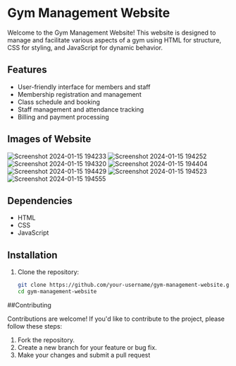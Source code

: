 
# Gym Management Website

Welcome to the Gym Management Website! This website is designed to manage and facilitate various aspects of a gym using HTML for structure, CSS for styling, and JavaScript for dynamic behavior.

## Features

- User-friendly interface for members and staff
- Membership registration and management
- Class schedule and booking
- Staff management and attendance tracking
- Billing and payment processing

## Images of Website

![Screenshot 2024-01-15 194233](https://github.com/VaibhavKubde121/Webathon_2.O/assets/113769045/40c08715-8193-4b42-8c87-9a6e3b6edcfc)
![Screenshot 2024-01-15 194252](https://github.com/VaibhavKubde121/Webathon_2.O/assets/113769045/89f3152a-00d0-4730-a181-6b2f8d6ba5b2)
![Screenshot 2024-01-15 194320](https://github.com/VaibhavKubde121/Webathon_2.O/assets/113769045/affd81cb-3212-494b-938e-0b97a2f9a022)
![Screenshot 2024-01-15 194404](https://github.com/VaibhavKubde121/Webathon_2.O/assets/113769045/be59cd9f-af20-4c1e-b509-35eec03a0651)
![Screenshot 2024-01-15 194429](https://github.com/VaibhavKubde121/Webathon_2.O/assets/113769045/bbec9f73-dd1a-405e-b1a7-b545b3510dae)
![Screenshot 2024-01-15 194523](https://github.com/VaibhavKubde121/Webathon_2.O/assets/113769045/a64d7fb3-9805-4763-99ea-ff2fff9bdea5)
![Screenshot 2024-01-15 194555](https://github.com/VaibhavKubde121/Webathon_2.O/assets/113769045/d9962e37-1b0c-4363-bd5c-1ae9aaacfca7)


## Dependencies

- HTML
- CSS
- JavaScript

## Installation

1. Clone the repository:

   ```bash
   git clone https://github.com/your-username/gym-management-website.git
   cd gym-management-website

##Contributing

Contributions are welcome! If you'd like to contribute to the project, please follow these steps:

1. Fork the repository.
2. Create a new branch for your feature or bug fix.
3. Make your changes and submit a pull request

  

